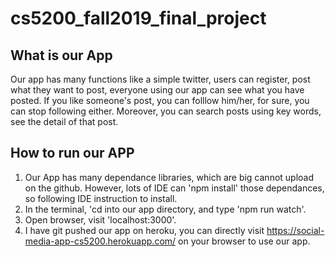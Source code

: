 # cs5200_fall2019_final_project
## What is our App
Our app has many functions like a simple twitter, users can register, post what they want to post, everyone using our app can see what you have posted. If you like someone's post, you can folllow him/her, for sure, you can stop following either. Moreover, you can search posts using key words, see the detail of that post.

## How to run our APP
1. Our App has many dependance libraries, which are big cannot upload on the github. However, lots of IDE can 'npm install' those dependances, so following IDE instruction to install.
2. In the terminal, 'cd into our app directory, and type 'npm run watch'.
3. Open browser, visit 'localhost:3000'.
4. I have git pushed our app on heroku, you can directly visit https://social-media-app-cs5200.herokuapp.com/ on your browser to use our app.
